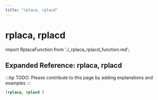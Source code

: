 ```yaml
---
title: "rplaca, rplacd"
---
```


# rplaca, rplacd

import RplacaFunction from './_rplaca_rplacd_function.md';

<RplacaFunction />

## Expanded Reference: rplaca, rplacd

:::tip
TODO: Please contribute to this page by adding explanations and examples
:::

```lisp
(rplaca, rplacd )
```
